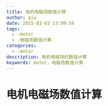 ```yaml
---
title: 电机电磁场数值计算
author: qiu
date: 2025-03-03 13:09:54
tags:
  - -motor
  - -电磁场数值计算
categories:
  - -motor
description: 电机电磁场的数值计算
keywords: motor，电磁场数值计算
---
```


# 电机电磁场数值计算
